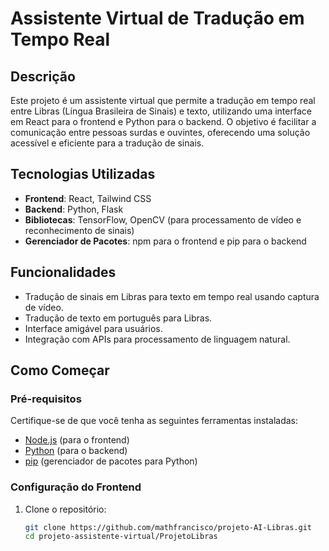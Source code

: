 # Assistente Virtual de Tradução em Tempo Real

## Descrição

Este projeto é um assistente virtual que permite a tradução em tempo real entre Libras (Língua Brasileira de Sinais) e texto, utilizando uma interface em React para o frontend e Python para o backend. O objetivo é facilitar a comunicação entre pessoas surdas e ouvintes, oferecendo uma solução acessível e eficiente para a tradução de sinais.

## Tecnologias Utilizadas

- **Frontend**: React, Tailwind CSS
- **Backend**: Python, Flask
- **Bibliotecas**: TensorFlow, OpenCV (para processamento de vídeo e reconhecimento de sinais)
- **Gerenciador de Pacotes**: npm para o frontend e pip para o backend

## Funcionalidades

- Tradução de sinais em Libras para texto em tempo real usando captura de vídeo.
- Tradução de texto em português para Libras.
- Interface amigável para usuários.
- Integração com APIs para processamento de linguagem natural.

## Como Começar

### Pré-requisitos

Certifique-se de que você tenha as seguintes ferramentas instaladas:

- [Node.js](https://nodejs.org/) (para o frontend)
- [Python](https://www.python.org/) (para o backend)
- [pip](https://pip.pypa.io/en/stable/) (gerenciador de pacotes para Python)

### Configuração do Frontend

1. Clone o repositório:

   ```bash
   git clone https://github.com/mathfrancisco/projeto-AI-Libras.git
   cd projeto-assistente-virtual/ProjetoLibras
